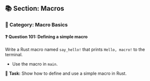 ## 📚 Section: Macros  
### 🔹 Category: Macro Basics  
#### ❓ Question 101: Defining a simple macro

Write a Rust macro named `say_hello!` that prints `Hello, macro!` to the terminal.

- Use the macro in `main`.

🔧 **Task:** Show how to define and use a simple macro in Rust.
